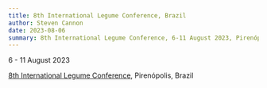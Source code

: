 ```yaml
---
title: 8th International Legume Conference, Brazil
author: Steven Cannon
date: 2023-08-06
summary: 8th International Legume Conference, 6-11 August 2023, Pirenópolis, Brazil
---
```

6 - 11 August 2023

[8th International Legume Conference](https://www.8ilc.com/program), Pirenópolis, Brazil
